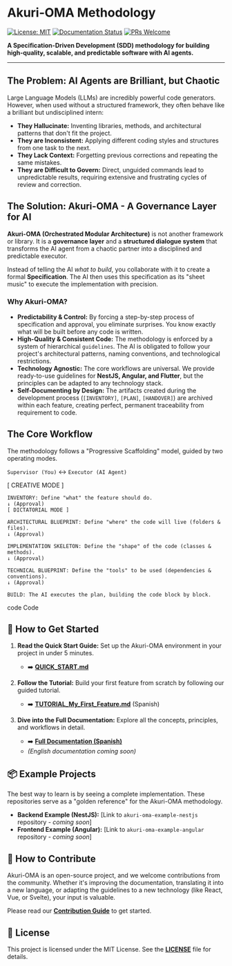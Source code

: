     
# Akuri-OMA Methodology

[![License: MIT](https://img.shields.io/badge/License-MIT-blue.svg)](https://opensource.org/licenses/MIT)
[![Documentation Status](https://img.shields.io/badge/docs-up%20to%20date-brightgreen.svg)](/docs/es/)
[![PRs Welcome](https://img.shields.io/badge/PRs-welcome-brightgreen.svg)](CONTRIBUTING.md)

**A Specification-Driven Development (SDD) methodology for building high-quality, scalable, and predictable software with AI agents.**

---

## The Problem: AI Agents are Brilliant, but Chaotic

Large Language Models (LLMs) are incredibly powerful code generators. However, when used without a structured framework, they often behave like a brilliant but undisciplined intern:
-   **They Hallucinate:** Inventing libraries, methods, and architectural patterns that don't fit the project.
-   **They are Inconsistent:** Applying different coding styles and structures from one task to the next.
-   **They Lack Context:** Forgetting previous corrections and repeating the same mistakes.
-   **They are Difficult to Govern:** Direct, unguided commands lead to unpredictable results, requiring extensive and frustrating cycles of review and correction.

## The Solution: Akuri-OMA - A Governance Layer for AI

**Akuri-OMA (Orchestrated Modular Architecture)** is not another framework or library. It is a **governance layer** and a **structured dialogue system** that transforms the AI agent from a chaotic partner into a disciplined and predictable executor.

Instead of telling the AI *what to build*, you collaborate with it to create a formal **Specification**. The AI then uses this specification as its "sheet music" to execute the implementation with precision.

### Why Akuri-OMA?

-   **Predictability & Control:** By forcing a step-by-step process of specification and approval, you eliminate surprises. You know exactly what will be built before any code is written.
-   **High-Quality & Consistent Code:** The methodology is enforced by a system of hierarchical `guidelines`. The AI is obligated to follow your project's architectural patterns, naming conventions, and technological restrictions.
-   **Technology Agnostic:** The core workflows are universal. We provide ready-to-use guidelines for **NestJS, Angular, and Flutter**, but the principles can be adapted to any technology stack.
-   **Self-Documenting by Design:** The artifacts created during the development process (`[INVENTORY]`, `[PLAN]`, `[HANDOVER]`) are archived within each feature, creating perfect, permanent traceability from requirement to code.

## The Core Workflow

The methodology follows a "Progressive Scaffolding" model, guided by two operating modes.

`Supervisor (You)` ↔ `Executor (AI Agent)`

  

[ CREATIVE MODE ]

    INVENTORY: Define "what" the feature should do.
    ↓ (Approval)
    [ DICTATORIAL MODE ]

    ARCHITECTURAL BLUEPRINT: Define "where" the code will live (folders & files).
    ↓ (Approval)

    IMPLEMENTATION SKELETON: Define the "shape" of the code (classes & methods).
    ↓ (Approval)

    TECHNICAL BLUEPRINT: Define the "tools" to be used (dependencies & conventions).
    ↓ (Approval)

    BUILD: The AI executes the plan, building the code block by block.

code Code

    
## 🚀 How to Get Started

1.  **Read the Quick Start Guide:** Set up the Akuri-OMA environment in your project in under 5 minutes.
    -   ➡️ **[QUICK_START.md](./QUICK_START.md)**

2.  **Follow the Tutorial:** Build your first feature from scratch by following our guided tutorial.
    -   ➡️ **[TUTORIAL_My_First_Feature.md](./TUTORIAL_Mi_Primera_Funcionalidad.md)** (Spanish)

3.  **Dive into the Full Documentation:** Explore all the concepts, principles, and workflows in detail.
    -   ➡️ **[Full Documentation (Spanish)](./docs/es/)**
    -   *(English documentation coming soon)*

## 📦 Example Projects

The best way to learn is by seeing a complete implementation. These repositories serve as a "golden reference" for the Akuri-OMA methodology.

-   **Backend Example (NestJS):** [Link to `akuri-oma-example-nestjs` repository - *coming soon*]
-   **Frontend Example (Angular):** [Link to `akuri-oma-example-angular` repository - *coming soon*]

## 🤝 How to Contribute

Akuri-OMA is an open-source project, and we welcome contributions from the community. Whether it's improving the documentation, translating it into a new language, or adapting the guidelines to a new technology (like React, Vue, or Svelte), your input is valuable.

Please read our **[Contribution Guide](./CONTRIBUTING.md)** to get started.

## 📜 License

This project is licensed under the MIT License. See the **[LICENSE](./LICENSE)** file for details.

  